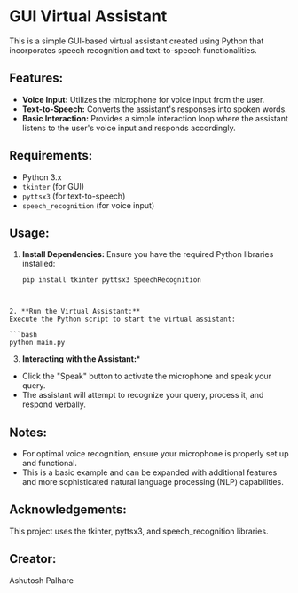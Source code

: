 # GUI Virtual Assistant

This is a simple GUI-based virtual assistant created using Python that incorporates speech recognition and text-to-speech functionalities.

## Features:

- **Voice Input:** Utilizes the microphone for voice input from the user.
- **Text-to-Speech:** Converts the assistant's responses into spoken words.
- **Basic Interaction:** Provides a simple interaction loop where the assistant listens to the user's voice input and responds accordingly.

## Requirements:

- Python 3.x
- `tkinter` (for GUI)
- `pyttsx3` (for text-to-speech)
- `speech_recognition` (for voice input)

## Usage:

1. **Install Dependencies:**
   Ensure you have the required Python libraries installed:
   ```bash
   pip install tkinter pyttsx3 SpeechRecognition
```


2. **Run the Virtual Assistant:**
Execute the Python script to start the virtual assistant:

```bash
python main.py
```

3. **Interacting with the Assistant:***

- Click the "Speak" button to activate the microphone and speak your query.
- The assistant will attempt to recognize your query, process it, and respond verbally.

## Notes:
- For optimal voice recognition, ensure your microphone is properly set up and functional.
- This is a basic example and can be expanded with additional features and more sophisticated natural language processing (NLP) capabilities.

## Acknowledgements:
This project uses the tkinter, pyttsx3, and speech_recognition libraries.

## Creator:
Ashutosh Palhare 